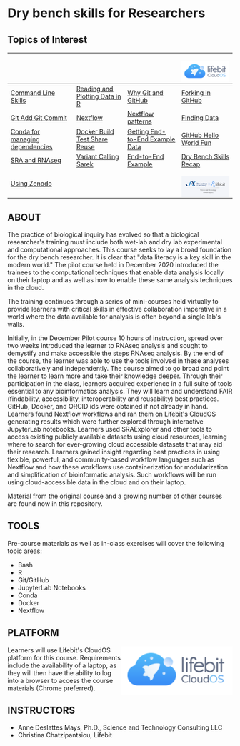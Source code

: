 # Dry bench skills for Researchers

## Topics of Interest
|   |   |   | <p align="center"><img src="https://github.com/lifebit-ai/dry-bench-skills-for-researchers/blob/main/assets/lifebitCloudOS.png"  width="250" align="right" ></p> |
|---|---|---|---|
|[Command Line Skills](https://github.com/lifebit-ai/dry-bench-skills-for-researchers/blob/main/classes/1-using-the-command-line/1-using-the-command-line.ipynb)  | [Reading and Plotting Data in R](https://github.com/lifebit-ai/dry-bench-skills-for-researchers/blob/main/classes/1-using-the-command-line/2-reading-data-and-plotting-in-R.ipynb) |  [Why Git and GitHub](https://github.com/lifebit-ai/dry-bench-skills-for-researchers/blob/main/classes/2-intro-to-git-github/1-why-git-and-setup.md) | [Forking in GitHub](https://github.com/lifebit-ai/dry-bench-skills-for-researchers/blob/main/classes/2-intro-to-git-github/2-the-fork-git-routine.ipynb)|
| [Git Add Git Commit](https://github.com/lifebit-ai/dry-bench-skills-for-researchers/blob/main/classes/2-intro-to-git-github/3-the-add-push-git-routine.ipynb)| [Nextflow](https://github.com/lifebit-ai/dry-bench-skills-for-researchers/tree/main/classes/4-intro-to-nextflow) | [Nextflow patterns](https://github.com/lifebit-ai/dry-bench-skills-for-researchers/blob/main/classes/5-running-a-nextflow-analysis/2-nextflow-resources.md) | [Finding Data](https://github.com/lifebit-ai/dry-bench-skills-for-researchers/blob/main/classes/4-intro-to-nextflow/BONUS-Finding-Data.md)  |
|  [Conda for managing dependencies](https://github.com/lifebit-ai/dry-bench-skills-for-researchers/blob/main/classes/3-intro-to-conda-docker/1-conda-for-managing-dependencies.ipynb) | [Docker Build Test Share Reuse](https://github.com/lifebit-ai/dry-bench-skills-for-researchers/blob/main/classes/3-intro-to-conda-docker/2-build-test-share-reuse-docker.ipynb) | [Getting End-to-End Example Data](https://github.com/lifebit-ai/dry-bench-skills-for-researchers/blob/main/classes/5-running-a-nextflow-analysis/Getting-todays-data.md) | [GitHub Hello World Fun](https://guides.github.com/activities/hello-world/)|
| [SRA and RNAseq](https://github.com/lifebit-ai/dry-bench-skills-for-researchers/tree/main/mini-courses/2_sra_and_rnaseq) |[Variant Calling Sarek](https://github.com/lifebit-ai/dry-bench-skills-for-researchers/tree/main/mini-courses/1_variant_calling)  | [End-to-End Example](https://github.com/lifebit-ai/dry-bench-skills-for-researchers/tree/main/classes/5-running-a-nextflow-analysis) | [Dry Bench Skills Recap](https://github.com/lifebit-ai/dry-bench-skills-for-researchers/blob/main/classes/5-running-a-nextflow-analysis/Dry-Bench-Skills-Recap.md)|
| [Using Zenodo](https://github.com/sheynkman-lab/Long-Read-Proteogenomics/blob/main/AWStoZenodo.md) | | | <p align="center"><img src="https://github.com/lifebit-ai/dry-bench-skills-for-researchers/blob/main/assets/JAX.Lifebit.SciTechCon.png"  width="250" align="right" ></p> |

## ABOUT

The practice of biological inquiry has evolved so that a biological researcher's training must include both wet-lab and dry lab experimental and computational approaches. This course seeks to lay a broad foundation for the dry bench researcher. It is clear that "data literacy is a key skill in the modern world." The pilot course held in December 2020 introduced the trainees to the computational techniques that enable data analysis locally on their laptop and as well as how to enable these same analysis techniques in the cloud.

The training continues through a series of mini-courses held virtually to provide learners with critical skills in effective collaboration imperative in a world where the data available for analysis is often beyond a single lab's walls.

Initially, in the December Pilot course 10 hours of instruction, spread over two weeks introduced the learner to RNAseq analysis and sought to demystify and make accessible the steps RNAseq analysis. By the end of the course, the learner was able to use the tools involved in these analyses collaboratively and independently. The course aimed to go broad and point the learner to learn more and take their knowledge deeper. Through their participation in the class, learners acquired experience in a full suite of tools essential to any bioinformatics analysis. They will learn and understand FAIR (findability, accessibility, interoperability and reusability) best practices.  GitHub, Docker, and ORCID ids were obtained if not already in hand.  Learners found Nextflow workflows and ran them on Lifebit's CloudOS generating results which were further explored through interactive JupyterLab notebooks. Learners used SRAExplorer and other tools to access existing publicly available datasets using cloud resources, learning where to search for ever-growing cloud accessible datasets that may aid their research. Learners gained insight regarding best practices in using flexible, powerful, and community-based workflow languages such as Nextflow and how these workflows use containerization for modularization and simplification of bioinformatic analysis. Such workflows will be run using cloud-accessible data in the cloud and on their laptop. 

Material from the original course and a growing number of other courses are found now in this repository.

## TOOLS

Pre-course materials as well as in-class exercises will cover the following topic areas:

- Bash
- R
- Git/GitHub
- JupyterLab Notebooks
- Conda
- Docker
- Nextflow

## PLATFORM

<p align="center"><img src="https://github.com/lifebit-ai/dry-bench-skills-for-researchers/blob/adds-mini-courses/assets/lifebitCloudOS.png"  width="250" align="right" ></p>

Learners will use Lifebit's CloudOS platform for this course. Requirements include the availability of a laptop, as they will then have the ability to log into a browser to access the course materials (Chrome preferred).

## INSTRUCTORS

- Anne Deslattes Mays, Ph.D., Science and Technology Consulting LLC
- Christina Chatzipantsiou, Lifebit

